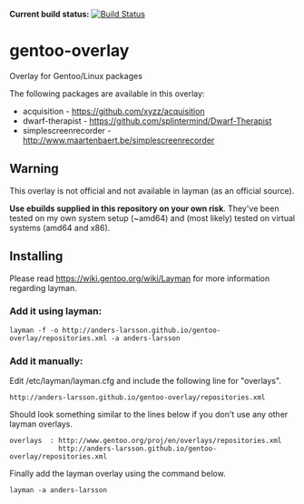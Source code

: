 **Current build status:** [![Build Status](https://travis-ci.org/anders-larsson/gentoo-overlay.svg)](https://travis-ci.org/anders-larsson/gentoo-overlay)

gentoo-overlay
==============

Overlay for Gentoo/Linux packages

The following packages are available in this overlay:

* acquisition - https://github.com/xyzz/acquisition
* dwarf-therapist - https://github.com/splintermind/Dwarf-Therapist
* simplescreenrecorder - http://www.maartenbaert.be/simplescreenrecorder


## Warning

This overlay is not official and not available in layman (as an official source).

**Use ebuilds supplied in this repository on your own risk**. They've been tested on my own system setup (~amd64) and (most likely) tested on virtual systems (amd64 and x86).

## Installing

Please read https://wiki.gentoo.org/wiki/Layman for more information regarding layman.

### Add it using layman:

    layman -f -o http://anders-larsson.github.io/gentoo-overlay/repositories.xml -a anders-larsson

### Add it manually:

Edit /etc/layman/layman.cfg and include the following line for "overlays".

    http://anders-larsson.github.io/gentoo-overlay/repositories.xml

Should look something similar to the lines below if you don't use any other layman overlays.

    overlays  : http://www.gentoo.org/proj/en/overlays/repositories.xml
                http://anders-larsson.github.io/gentoo-overlay/repositories.xml

Finally add the layman overlay using the command below.

    layman -a anders-larsson
